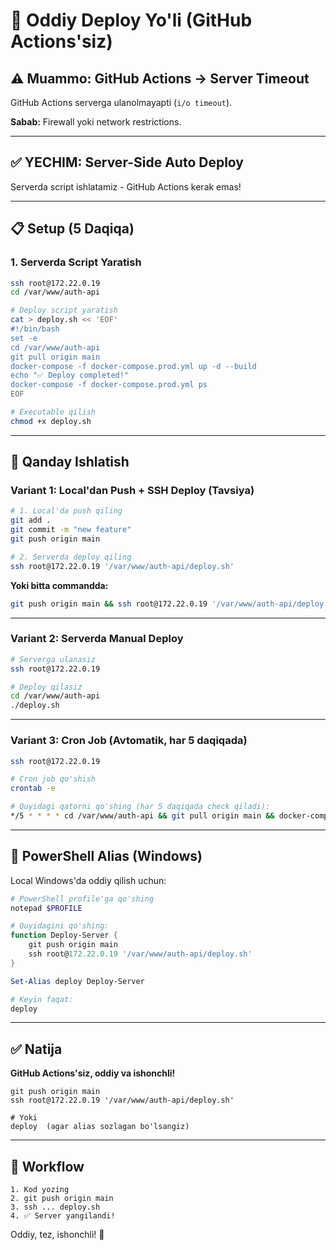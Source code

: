# 🚀 Oddiy Deploy Yo'li (GitHub Actions'siz)

## ⚠️ Muammo: GitHub Actions → Server Timeout

GitHub Actions serverga ulanolmayapti (`i/o timeout`).

**Sabab:** Firewall yoki network restrictions.

---

## ✅ YECHIM: Server-Side Auto Deploy

Serverda script ishlatamiz - GitHub Actions kerak emas!

---

## 📋 Setup (5 Daqiqa)

### 1. Serverda Script Yaratish

```bash
ssh root@172.22.0.19
cd /var/www/auth-api

# Deploy script yaratish
cat > deploy.sh << 'EOF'
#!/bin/bash
set -e
cd /var/www/auth-api
git pull origin main
docker-compose -f docker-compose.prod.yml up -d --build
echo "✅ Deploy completed!"
docker-compose -f docker-compose.prod.yml ps
EOF

# Executable qilish
chmod +x deploy.sh
```

---

## 🚀 Qanday Ishlatish

### Variant 1: Local'dan Push + SSH Deploy (Tavsiya)

```bash
# 1. Local'da push qiling
git add .
git commit -m "new feature"
git push origin main

# 2. Serverda deploy qiling
ssh root@172.22.0.19 '/var/www/auth-api/deploy.sh'
```

**Yoki bitta commandda:**

```bash
git push origin main && ssh root@172.22.0.19 '/var/www/auth-api/deploy.sh'
```

---

### Variant 2: Serverda Manual Deploy

```bash
# Serverga ulanasiz
ssh root@172.22.0.19

# Deploy qilasiz
cd /var/www/auth-api
./deploy.sh
```

---

### Variant 3: Cron Job (Avtomatik, har 5 daqiqada)

```bash
ssh root@172.22.0.19

# Cron job qo'shish
crontab -e

# Quyidagi qatorni qo'shing (har 5 daqiqada check qiladi):
*/5 * * * * cd /var/www/auth-api && git pull origin main && docker-compose -f docker-compose.prod.yml up -d --build >> /var/log/auto-deploy.log 2>&1
```

---

## 🎯 PowerShell Alias (Windows)

Local Windows'da oddiy qilish uchun:

```powershell
# PowerShell profile'ga qo'shing
notepad $PROFILE

# Quyidagini qo'shing:
function Deploy-Server {
    git push origin main
    ssh root@172.22.0.19 '/var/www/auth-api/deploy.sh'
}

Set-Alias deploy Deploy-Server

# Keyin faqat:
deploy
```

---

## ✅ Natija

**GitHub Actions'siz, oddiy va ishonchli!**

```
git push origin main
ssh root@172.22.0.19 '/var/www/auth-api/deploy.sh'

# Yoki
deploy  (agar alias sozlagan bo'lsangiz)
```

---

## 🔄 Workflow

```
1. Kod yozing
2. git push origin main
3. ssh ... deploy.sh
4. ✅ Server yangilandi!
```

Oddiy, tez, ishonchli! 🎉
